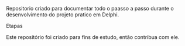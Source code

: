 

Repositorio criado para documentar todo o paasso a passo durante o desenvolvimento do  projeto pratico em Delphi.<br>

Etapas<br>

Este repositório foi criado para fins de estudo, então contribua com ele.
